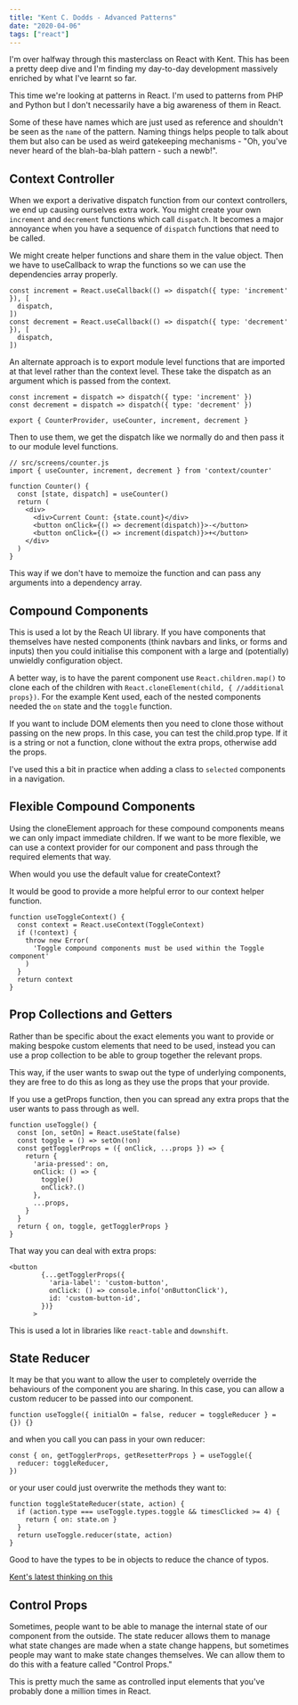 ```yaml
---
title: "Kent C. Dodds - Advanced Patterns"
date: "2020-04-06"
tags: ["react"]
---
```


I'm over halfway through this masterclass on React with Kent. This has been a pretty deep dive and I'm finding my day-to-day development massively enriched by what I've learnt so far.

This time we're looking at patterns in React. I'm used to patterns from PHP and Python but I don't necessarily have a big awareness of them in React.

Some of these have names which are just used as reference and shouldn't be seen as the `name` of the pattern. Naming things helps people to talk about them but also can be used as weird gatekeeping mechanisms - "Oh, you've never heard of the blah-ba-blah pattern - such a newb!".

## Context Controller

When we export a derivative dispatch function from our context controllers, we end up causing ourselves extra work. You might create your own `increment` and `decrement` functions which call `dispatch`. It becomes a major annoyance when you have a sequence of `dispatch` functions that need to be called.

We might create helper functions and share them in the value object. Then we have to useCallback to wrap the functions so we can use the dependencies array properly.

```
const increment = React.useCallback(() => dispatch({ type: 'increment' }), [
  dispatch,
])
const decrement = React.useCallback(() => dispatch({ type: 'decrement' }), [
  dispatch,
])
```

An alternate approach is to export module level functions that are imported at that level rather than the context level. These take the dispatch as an argument which is passed from the context.

```
const increment = dispatch => dispatch({ type: 'increment' })
const decrement = dispatch => dispatch({ type: 'decrement' })

export { CounterProvider, useCounter, increment, decrement }
```

Then to use them, we get the dispatch like we normally do and then pass it to our module level functions.

```
// src/screens/counter.js
import { useCounter, increment, decrement } from 'context/counter'

function Counter() {
  const [state, dispatch] = useCounter()
  return (
    <div>
      <div>Current Count: {state.count}</div>
      <button onClick={() => decrement(dispatch)}>-</button>
      <button onClick={() => increment(dispatch)}>+</button>
    </div>
  )
}
```

This way if we don't have to memoize the function and can pass any arguments into a dependency array.

## Compound Components

This is used a lot by the Reach UI library. If you have components that themselves have nested components (think navbars and links, or forms and inputs) then you could initialise this component with a large and (potentially) unwieldly configuration object.

A better way, is to have the parent component use `React.children.map()` to clone each of the children with `React.cloneElement(child, { //additional props})`. For the example Kent used, each of the nested components needed the `on` state and the `toggle` function.

If you want to include DOM elements then you need to clone those without passing on the new props. In this case, you can test the child.prop type. If it is a string or not a function, clone without the extra props, otherwise add the props.

I've used this a bit in practice when adding a class to `selected` components in a navigation.

## Flexible Compound Components

Using the cloneElement approach for these compound components means we can only impact immediate children. If we want to be more flexible, we can use a context provider for our component and pass through the required elements that way.

When would you use the default value for createContext?

It would be good to provide a more helpful error to our context helper function.

```
function useToggleContext() {
  const context = React.useContext(ToggleContext)
  if (!context) {
    throw new Error(
      'Toggle compound components must be used within the Toggle component'
    )
  }
  return context
}
```

## Prop Collections and Getters

Rather than be specific about the exact elements you want to provide or making bespoke custom elements that need to be used, instead you can use a prop collection to be able to group together the relevant props.

This way, if the user wants to swap out the type of underlying components, they are free to do this as long as they use the props that your provide.

If you use a getProps function, then you can spread any extra props that the user wants to pass through as well.

```
function useToggle() {
  const [on, setOn] = React.useState(false)
  const toggle = () => setOn(!on)
  const getTogglerProps = ({ onClick, ...props }) => {
    return {
      'aria-pressed': on,
      onClick: () => {
        toggle()
        onClick?.()
      },
      ...props,
    }
  }
  return { on, toggle, getTogglerProps }
}
```

That way you can deal with extra props:

```
<button
        {...getTogglerProps({
          'aria-label': 'custom-button',
          onClick: () => console.info('onButtonClick'),
          id: 'custom-button-id',
        })}
      >
```

This is used a lot in libraries like `react-table` and `downshift`.

## State Reducer

It may be that you want to allow the user to completely override the behaviours of the component you are sharing. In this case, you can allow a custom reducer to be passed into our component.

```
function useToggle({ initialOn = false, reducer = toggleReducer } = {}) {}
```

and when you call you can pass in your own reducer:

```
const { on, getTogglerProps, getResetterProps } = useToggle({
  reducer: toggleReducer,
})
```

or your user could just overwrite the methods they want to:

```
function toggleStateReducer(state, action) {
  if (action.type === useToggle.types.toggle && timesClicked >= 4) {
    return { on: state.on }
  }
  return useToggle.reducer(state, action)
}
```

Good to have the types to be in objects to reduce the chance of typos.

[Kent's latest thinking on this](https://kentcdodds.com/blog/the-state-reducer-pattern-with-react-hooks)

## Control Props

Sometimes, people want to be able to manage the internal state of our component from the outside. The state reducer allows them to manage what state changes are made when a state change happens, but sometimes people may want to make state changes themselves. We can allow them to do this with a feature called "Control Props."

This is pretty much the same as controlled input elements that you've probably done a million times in React.
